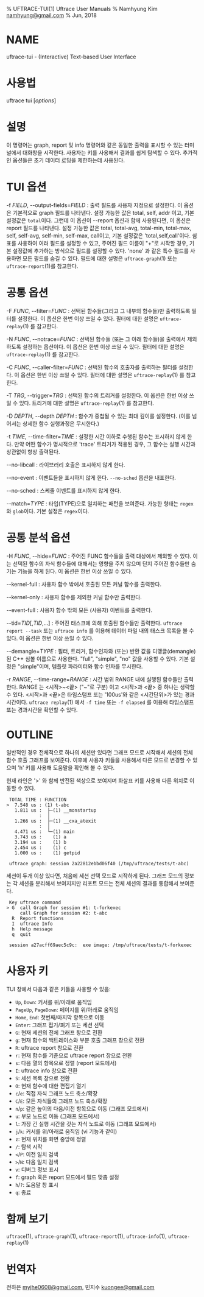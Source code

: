 % UFTRACE-TUI(1) Uftrace User Manuals
% Namhyung Kim <namhyung@gmail.com>
% Jun, 2018

NAME
====
uftrace-tui - (Interactive) Text-based User Interface


사용법
======
uftrace tui [*options*]


설명
====
이 명령어는 graph, report 및 info 명령어와 같은 동일한 출력을 표시할 수 있는
터미널에서 대화창을 시작한다.  사용자는 키를 사용해서 결과를 쉽게 탐색할 수 있다.
추가적인 옵션들은 초기 데이터 로딩을 제한하는데 사용된다.


TUI 옵션
=========
-f *FIELD*, \--output-fields=*FIELD*
:   출력 필드를 사용자 지정으로 설정한다. 이 옵션은 기본적으로 graph 필드를 나타낸다.
    설정 가능한 값은 total, self, addr 이고, 기본 설정값은 `total`이다.
    그런데 이 옵션이 --report 옵션과 함께 사용된다면, 이 옵션은 report 필드를 나타낸다.
    설정 가능한 값은 total, total-avg, total-min, total-max, self, self-avg, self-min,
    self-max, call이고, 기본 설정값은 'total,self,call'이다.
    쉼표를 사용하여 여러 필드를 설정할 수 있고, 주어진 필드 이름이 "+"로 시작할 경우,
    기본 설정값에 추가하는 방식으로 필드를 설정할 수 있다.
    'none' 과 같은 특수 필드를 사용하면 모든 필드를 숨길 수 있다.
    필드에 대한 설명은 `uftrace-graph`(1) 또는 `uftrace-report`(1)를 참고한다.


공통 옵션
=========
-F *FUNC*, \--filter=*FUNC*
:   선택된 함수들(그리고 그 내부의 함수들)만 출력하도록 필터를 설정한다.
    이 옵션은 한번 이상 쓰일 수 있다. 필터에 대한 설명은 `uftrace-replay`(1) 를
    참고한다.

-N *FUNC*, \--notrace=*FUNC*
:   선택된 함수들 (또는 그 아래 함수들)을 출력에서 제외하도록 설정하는 옵션이다.
    이 옵션은 한번 이상 쓰일 수 있다. 필터에 대한 설명은 `uftrace-replay`(1) 를
    참고한다.

-C *FUNC*, \--caller-filter=*FUNC*
:   선택된 함수의 호출자를 출력하는 필터를 설정한다. 이 옵션은 한번 이상 쓰일 수 있다.
    필터에 대한 설명은 `uftrace-replay`(1) 를 참고한다.

-T *TRG*, \--trigger=*TRG*
:   선택된 함수의 트리거를 설정한다. 이 옵션은 한번 이상 쓰일 수 있다.
    트리거에 대한 설명은 `uftrace-replay`(1) 를 참고한다.

-D *DEPTH*, \--depth *DEPTH*
:   함수가 중첩될 수 있는 최대 깊이를 설정한다.
    (이를 넘어서는 상세한 함수 실행과정은 무시한다.)

-t *TIME*, \--time-filter=*TIME*
:   설정한 시간 이하로 수행된 함수는 표시하지 않게 한다. 만약 어떤 함수가
    명시적으로 'trace' 트리거가 적용된 경우, 그 함수는 실행 시간과 상관없이 항상
    출력된다.

\--no-libcall
:   라이브러리 호출은 표시하지 않게 한다.

\--no-event
:   이벤트들을 표시하지 않게 한다.  `--no-sched` 옵션을 내포한다.

\--no-sched
:   스케줄 이벤트를 표시하지 않게 한다.

\--match=*TYPE*
:   타입(TYPE)으로 일치하는 패턴을 보여준다. 가능한 형태는 `regex`와 `glob`이다.
    기본 설정은 `regex`이다.


공통 분석 옵션
=======================
-H *FUNC*, \--hide=*FUNC*
:   주어진 FUNC 함수들을 출력 대상에서 제외할 수 있다.  이는 선택된 함수의 자식
    함수들에 대해서는 영향을 주지 않으며 단지 주어진 함수들만 숨기는 기능을 하게
    된다. 이 옵션은 한번 이상 쓰일 수 있다.

\--kernel-full
:   사용자 함수 밖에서 호출된 모든 커널 함수를 출력한다.

\--kernel-only
:   사용자 함수를 제외한 커널 함수만 출력한다.

\--event-full
:   사용자 함수 밖의 모든 (사용자) 이벤트를 출력한다.

\--tid=*TID*[,*TID*,...]
:   주어진 태스크에 의해 호출된 함수들만 출력한다. `uftrace report --task`
    또는 `uftrace info` 를 이용해 데이터 파일 내의 태스크 목록을 볼 수 있다.
    이 옵션은 한번 이상 쓰일 수 있다.

\--demangle=*TYPE*
:   필터, 트리거, 함수인자와 (또는) 반환 값을 디맹글(demangle)된 C++ 심볼
    이름으로 사용한다. "full", "simple", "no" 값을 사용할 수 있다.
    기본 설정은 "simple"이며, 템플릿 파라미터와 함수 인자를 무시한다.

-r *RANGE*, \--time-range=*RANGE*
:   시간 범위 RANGE 내에 실행된 함수들만 출력한다. RANGE 는 \<시작\>~\<끝\>
    ("~"로 구분) 이고 \<시작\>과 \<끝\> 중 하나는 생략할 수 있다. \<시작\>과
    \<끝\>은 타임스탬프 또는 '100us'와 같은 \<시간단위\>가 있는 경과시간이다.
    `uftrace replay`(1) 에서 `-f time` 또는 `-f elapsed` 를 이용해 타임스탬프
    또는 경과시간을 확인할 수 있다.


OUTLINE
=======
일반적인 경우 전체적으로 하나의 세션만 있다면 그래프 모드로 시작해서 세션의
전체 함수 호출 그래프를 보여준다.  이후에 사용자 키들을 사용해서 다른 모드로
변경할 수 있으며 'h' 키를 사용해 도움말을 확인해 볼 수 있다.

현재 라인은 '>' 와 함께 반전된 색상으로 보여지며 화살표 키를 사용해 다른 위치로
이동할 수 있다.

     TOTAL TIME : FUNCTION
    >  7.548 us : (1) t-abc
       1.811 us :  ├─(1) __monstartup
                :  │
       1.266 us :  ├─(1) __cxa_atexit
                :  │
       4.471 us :  └─(1) main
       3.743 us :    (1) a
       3.194 us :    (1) b
       2.454 us :    (1) c
       1.000 us :    (1) getpid

     uftrace graph: session 2a22812ebbd06f40 (/tmp/uftrace/tests/t-abc)

세션이 두개 이상 있다면, 처음에 세션 선택 모드로 시작하게 된다.
그래프 모드의 정보는 각 세션을 분리해서 보여지지만 리포트 모드는 전체 세션의
결과를 통합해서 보여준다.

     Key uftrace command
    > G  call Graph for session #1: t-forkexec
         call Graph for session #2: t-abc
      R  Report functions
      I  uftrace Info
      h  Help message
      q  quit

     session a27acff69aec5c9c:  exe image: /tmp/uftrace/tests/t-forkexec


사용자 키
=========
TUI 창에서 다음과 같은 키들을 사용할 수 있음:

 * `Up`, `Down`:          커서를 위/아래로 움직임
 * `PageUp`, `PageDown`:  페이지를 위/아래로 움직임
 * `Home`, `End`:         첫번째/마지막 항목으로 이동
 * `Enter`:               그래프 접기/펴기 또는 세션 선택
 * `G`:                   현재 세션의 전체 그래프 창으로 전환
 * `g`:                   현재 함수의 백트레이스와 부분 호출 그래프 창으로 전환
 * `R`:                   uftrace report 창으로 전환
 * `r`:                   현재 함수를 기준으로 uftrace report 창으로 전환
 * `s`:                   다음 열의 항목으로 정렬 (report 모드에서)
 * `I`:                   uftrace info 창으로 전환
 * `S`:                   세션 목록 창으로 전환
 * `O`:                   현재 함수에 대한 편집기 열기
 * `c`/`e`:               직접 자식 그래프 노드 축소/확장
 * `C`/`E`:               모든 자식들의 그래프 노드 축소/확장
 * `n`/`p`:               같은 높이의 다음/이전 항목으로 이동 (그래프 모드에서)
 * `u`:                   부모 노드로 이동 (그래프 모드에서)
 * `l`:                   가장 긴 실행 시간을 갖는 자식 노드로 이동 (그래프 모드에서)
 * `j`/`k`:               커서를 위/아래로 움직임 (vi 기능과 같이)
 * `z`:                   현재 위치를 화면 중앙에 정렬
 * `/`:                   탐색 시작
 * `<`/`P`:               이전 일치 검색
 * `>`/`N`:               다음 일치 검색
 * `v`:                   디버그 정보 표시
 * `f`:                   graph 혹은 report 모드에서 필드 맞춤 설정
 * `h`/`?`:               도움말 창 표시
 * `q`:                   종료


함께 보기
========
`uftrace`(1), `uftrace-graph`(1), `uftrace-report`(1), `uftrace-info`(1), `uftrace-replay`(1)


번역자
======
전하은 <myjhe0608@gmail.com>, 민지수 <kuongee@gmail.com>

